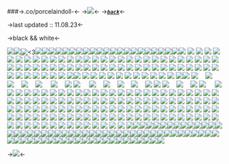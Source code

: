 ###->.co/porcelaindoll-<- ->![](https://media.discordapp.net/attachments/1002738541698232361/1076599239221719111/blur_edges-3.png)<-
->[***`back`***](grimacezhake)<-

->last updated :: 11.08.23<-

->black && white<-

![](https://cdn.discordapp.com/emojis/1154759412435669053.gif?size=96&quality=lossless)![](https://cdn.discordapp.com/emojis/1155673010641055804.gif?size=96&quality=lossless)![<3](https://cdn.discordapp.com/emojis/1067597276077367296.webp?size=40&quality=lossless)![](https://64.media.tumblr.com/158dfb1c91d036baaca03f67e231eb68/3ab37b35962881fb-c9/s75x75_c1/5a2602cbd0ed35a19f27ed057e5dc19af6060529.gifv)![](https://cdn.discordapp.com/emojis/1156701563952312341.webp?size=28&quality=lossless)![](https://cdn.discordapp.com/emojis/1157157544050040833.webp?size=28&quality=lossless)![](https://cdn.discordapp.com/emojis/1157147175042682880.webp?size=28&quality=lossless)![](https://cdn.discordapp.com/emojis/1157147392773206037.webp?size=28&quality=lossless)![](https://cdn.discordapp.com/emojis/1157149390520205364.webp?size=28&quality=lossless)![](https://cdn.discordapp.com/emojis/1157151512552804403.gif?size=28&quality=lossless)![](https://cdn.discordapp.com/emojis/1156701518456700968.webp?size=28&quality=lossless)![](https://cdn.discordapp.com/emojis/1155590302988505098.gif?size=28&quality=lossless)![](https://cdn.discordapp.com/emojis/1156701381428777000.gif?size=28&quality=lossless)![](https://cdn.discordapp.com/emojis/1157449152331001866.webp?size=28&quality=lossless)![](https://cdn.discordapp.com/emojis/1155597929420165150.webp?size=28&quality=lossless)![](https://media.tenor.com/gamD63HDjVwAAAAi/cat-rotate.gif)![](https://media.tenor.com/8MC3mhDpydYAAAAi/emo-goofy-ahh.gif)![](https://media.tenor.com/w7QiDOPFipsAAAAi/embarrassed-cat.gif)![](https://media.tenor.com/pXfss7vCU4AAAAAi/punch-cat.gif)![](https://cdn3.emoji.gg/emojis/3548-questionmark-black.gif)![](https://media.discordapp.net/attachments/1042098881074303116/1082936096138211409/7efe86a7.gif)![](https://media.discordapp.net/attachments/1042098881074303116/1060657244468936754/Tumblr_l_8072641921659.gif)![](https://media.discordapp.net/attachments/1042098881074303116/1060434903231123496/Tumblr_l_37880655504663.gif)![](https://media.discordapp.net/attachments/1042099025584857098/1060435506749505558/Tumblr_l_37994054892692.gif)![](https://64.media.tumblr.com/7aa1125fd4b1fc693f086e362b4c1dfc/c5fbc42270a081ec-ad/s75x75_c1/c23b8f33fcffc98ade815a2284a584cc89bed282.gif) ![](https://64.media.tumblr.com/af8e0f0d1d25342ad6150a4860d32ca5/34453753a014bce9-2e/s75x75_c1/17dc4c6cff6c4e913644eaad4f98ab820419bf05.gif) ![](https://64.media.tumblr.com/152be9eeb06cc00fcbe84aba07b5c054/04dfb8c512e3f807-32/s75x75_c1/b52e255b6542c414ed6eb5a66549f495b88c5d11.gif) ![](https://64.media.tumblr.com/3e5207f6b8495aa517b8f6c5b84ddf2b/04dfb8c512e3f807-19/s75x75_c1/5cfb901b1d0ac994ed70c999a3ebda7a01fa0199.gif) ![](https://64.media.tumblr.com/d1eda2edc5ab6e4cf6505d9dc425beca/04dfb8c512e3f807-0e/s75x75_c1/d0909af30a7ab5673a6d2657eaa0b3fa41e930a7.gif) ![](https://64.media.tumblr.com/d150d5761afe54794947def0cda68c42/04dfb8c512e3f807-92/s75x75_c1/1b14a417604f5a3cc38dd1fc2d3f2914f3cc2a71.gif) ![](https://64.media.tumblr.com/c509ee550fdfc8cf749b661673524968/28e317415f60470e-1d/s75x75_c1/92ed08dbd077b3acd6043c7d1ec07a093aeabec6.gif) ![](https://64.media.tumblr.com/543d996654f6fc495b4a5efb3d4d1b0d/6db112062fd09e5c-cd/s75x75_c1/c645818dafa367e526e2f1ccba3102c247b4a1d1.gif) ![](https://64.media.tumblr.com/b29573f4a51d4f75537d7f9e5017f81e/b4746bdbb4997815-1d/s75x75_c1/b0ed5fdb15fef1c5fdb79e251b4e8a425e60ceeb.gif) ![](https://64.media.tumblr.com/968f9317bb65a02466898ea6b5322c5a/7b8a2a7688ebbd41-a8/s75x75_c1/020e79fc0884be9e20009205a3b0b7f543a52554.gif) ![](https://64.media.tumblr.com/8cc24565f6bbfec936daea9683aa4d0d/7b8a2a7688ebbd41-15/s75x75_c1/558ff393f57247259f6db749141e39045d79ead8.gif) ![](https://64.media.tumblr.com/83478a5ee15d2eb11c2f80c6a49b7159/tumblr_inline_p961af4cbO1qid2nw_75sq.gif) ![](https://64.media.tumblr.com/52f364503106ba8aa6dd95bba29a5501/tumblr_inline_p961aiYYAy1qid2nw_75sq.gif) ![](https://64.media.tumblr.com/b2a42147fca8903c819237b2cad7e846/tumblr_inline_p961afDxSb1qid2nw_75sq.gif) ![](https://64.media.tumblr.com/39b1ad7d60fa0c028f6b6465c22b51cb/tumblr_inline_p7lbzftHdi1qid2nw_75sq.gif)  ![](https://64.media.tumblr.com/a342491b4522abfa61d1fe3d5ce93b01/tumblr_inline_p7lbzedFII1qid2nw_75sq.gif) ![](https://64.media.tumblr.com/7903f46b07500350f66c85cff9e1268f/tumblr_inline_p7lbzfLRYQ1qid2nw_75sq.gif) ![](https://64.media.tumblr.com/bace6569235f1add882db3aec118b997/4ee7d7a140f9564f-9f/s75x75_c1/feee8774c1cb9ca295fec9150a17a2008f0400df.pnj) ![](https://64.media.tumblr.com/c4954abedf0b37edc3be17356d93bcc3/4ee7d7a140f9564f-63/s75x75_c1/7b851fb3fc8bda5f8443913d33849a73ef8bbb11.pnj) ![](https://graphic.neocities.org/game_1.gif) ![](https://graphic.neocities.org/game_2.gif) ![](https://graphic.neocities.org/cam_2.gif) ![](https://graphic.neocities.org/tumblr_inline_o03kmqGVLL1te58qi_75sq.png) ![](https://graphic.neocities.org/tumblr_inline_p7gw25vOEe1t78dpp_75sq.gif) ![](https://graphic.neocities.org/tumblr_inline_p7gw25taxk1t78dpp_75sq.gif) ![](https://64.media.tumblr.com/a47e1590f634ce17a70eeefdf6e1a621/2e220f9d268f7399-74/s75x75_c1/f97b7fc5197699151f322e13161fc90321b6feb3.gif) ![](https://caterpie.crd.co/assets/images/gallery04/16d5cbe7.png?v=8cec5808) ![](https://caterpie.crd.co/assets/images/gallery04/3f39fc27.gif?v=8cec5808) ![](https://caterpie.crd.co/assets/images/gallery04/54f0f0fa.gif?v=8cec5808) ![](https://caterpie.crd.co/assets/images/gallery20/7e527261.gif?v=8cec5808) ![](https://caterpie.crd.co/assets/images/gallery20/7dd22e17.gif?v=8cec5808) ![](https://caterpie.crd.co/assets/images/gallery20/02a674ca.gif?v=8cec5808) ![](https://caterpie.crd.co/assets/images/gallery20/5bba765c.gif?v=8cec5808) ![](https://caterpie.crd.co/assets/images/gallery27/201d4148.gif?v=8cec5808) ![](https://caterpie.crd.co/assets/images/gallery27/0762e233.gif?v=8cec5808) ![](https://caterpie.crd.co/assets/images/gallery27/23b5e41b.gif?v=8cec5808) ![](https://caterpie.crd.co/assets/images/gallery20/b69edfc3.gif?v=8cec5808) ![](https://caterpie.crd.co/assets/images/gallery32/a05876a2.gif?v=8cec5808) ![](https://caterpie.crd.co/assets/images/gallery32/0cfe45ea.gif?v=8cec5808) ![](https://wilardo.crd.co/assets/images/gallery27/c3398df7_original.png?v=7d859d65) ![](https://wilardo.crd.co/assets/images/gallery27/5f379f52_original.png?v=7d859d65) ![](https://wilardo.crd.co/assets/images/gallery27/6ccd5426_original.png?v=7d859d65) ![](https://wilardo.crd.co/assets/images/gallery27/11e87bfe_original.gif?v=7d859d65) ![](https://wilardo.crd.co/assets/images/gallery23/c06d76c0_original.gif?v=7d859d65) ![](https://wilardo.crd.co/assets/images/gallery04/bfeb6cbe_original.gif?v=7d859d65) ![](https://wilardo.crd.co/assets/images/gallery04/4893c975_original.gif?v=7d859d65) ![](https://wilardo.crd.co/assets/images/gallery18/d1b94244_original.gif?v=7d859d65) ![](https://wilardo.crd.co/assets/images/gallery18/b722f0df_original.gif?v=7d859d65) ![](https://wilardo.crd.co/assets/images/gallery18/2db40534_original.gif?v=7d859d65) ![](https://wilardo.crd.co/assets/images/gallery04/a650e3a1_original.png?v=7d859d65) ![](https://watermelon.crd.co/assets/images/gallery05/670f3710.gif?v=ab2f6a73) ![](https://cdn.discordapp.com/attachments/1079419301989203999/1141238585996091402/dchz3fr-cc539baf-6cdc-4f11-aca6-dc7ed666d1ec.gif) ![](https://64.media.tumblr.com/7b515290fb80400887d10df432199dc7/78832a7575f70d61-c2/s75x75_c1/1da0b72fff05c08377c43553fb12527f572cb455.gif) ![](https://64.media.tumblr.com/6546dbc99ded4251e924dc28c4d47ffb/df345104ca1fc5e2-d0/s75x75_c1/dcbb9de445af857bf42fd2755bfa73bc9b8e2bd1.gif) ![](https://64.media.tumblr.com/5e86b7654d62d9d319b315569498774e/f651789587d2564c-78/s75x75_c1/994f095fddbd503e00104fbfe3b4c3b63ccc0c4c.gif) ![](https://64.media.tumblr.com/3d07e02431daff2b5ce165396d8aa78f/a095e60cf160d1a2-07/s75x75_c1/82c0d5b95ee26bcee225c369a9f1799964d307e5.gif) ![](https://64.media.tumblr.com/1884406ace4598b2d52f6c9df7873cba/359b7db0f8ed657e-c3/s75x75_c1/088b4302e1d8b5d94ed30b6d7af8f2203dbd09a1.gif) ![](https://64.media.tumblr.com/a9c132128e3189e2874ed429e3cc6541/b632f1c6fb3c8b5c-bb/s250x400/c969164631836f820242c4059b58cf27f88ccc09.gif) ![](https://pixels.crd.co/assets/images/gallery70/fc0464af.gif?v=b3554822) ![](https://pixels.crd.co/assets/images/gallery70/2907bcf5.gif?v=b3554822) ![](https://pixels.crd.co/assets/images/gallery50/145e131a.gif?v=b3554822) ![](https://pixels.crd.co/assets/images/gallery50/88a7b8ba.gif?v=b3554822) ![](https://pixels.crd.co/assets/images/gallery88/30854043.gif?v=b3554822)![](https://64.media.tumblr.com/5174d387a3348dd0772e647c021923be/e33b7f35097aa227-56/s75x75_c1/666a4b636eee9bf3767a67cb5ff9b55498a11192.gifv) ![](https://cdn.discordapp.com/attachments/860333357169508355/1055307946017427486/hCFsdGs.gif) ![](https://pixelbank.neocities.org/decome/crowns/4b1c0af6.png) ![](https://cdn.discordapp.com/attachments/961487012299436062/961496228317765632/0aef409e.gif) ![](https://cdn.discordapp.com/attachments/961487012299436062/961496480319934504/418a03e8_1.png) ![](https://gifs.crd.co/assets/images/gallery25/15c1c548.gif?v=d417d32b) ![](https://gifs.crd.co/assets/images/gallery25/5a37df2e.gif?v=d417d32b) ![](https://gifs.crd.co/assets/images/gallery22/f8c67739_original.gif?v=d417d32b) ![](https://cdn.discordapp.com/attachments/961487012299436062/961783923489275934/55f628e0.gif) ![](https://cdn.discordapp.com/attachments/961487012299436062/961496418256846888/052f66e9.gif) ![](https://gifs.crd.co/assets/images/gallery25/a4af2d5e.png?v=d417d32b) ![](https://cdn.discordapp.com/attachments/1064597015503315054/1074083066844291192/Untitled1643_20230211214025.png) ![](https://cdn.discordapp.com/attachments/1064597015503315054/1074083067083374612/Untitled1643_20230211214024.png)![](https://cdn.discordapp.com/attachments/1064597015503315054/1074083067326648410/Untitled1643_20230211214023.png)  ![](https://cdn.discordapp.com/attachments/961487012299436062/961496228317765632/0aef409e.gif)   ㅤ![](https://cdn.discordapp.com/attachments/961487012299436062/961496228556849172/01d55fc1.gif)   ㅤ![](https://cdn.discordapp.com/attachments/961487012299436062/961496229433470976/4feb68f1.gif)   ㅤ![](https://cdn.discordapp.com/attachments/961487012299436062/961496418256846888/052f66e9.gif)   ㅤ![](https://cdn.discordapp.com/attachments/961487012299436062/961496228871409664/2aeacef6.png)  ㅤ ![](https://cdn.discordapp.com/attachments/961487012299436062/961496229647360040/5a37df2e.gif)   ㅤ![](https://cdn.discordapp.com/attachments/961487012299436062/961496271410053120/9cacb993_1.png) ![](https://cdn.discordapp.com/attachments/961487012299436062/961496359096164362/13bef7b6.gif)  ㅤ ![](https://cdn.discordapp.com/attachments/961487012299436062/961496756254810173/d3d3f16f.gif) ㅤ![](https://cdn.discordapp.com/attachments/961487012299436062/961496563950161920/64361bcc.gif)ㅤ ![](https://cdn.discordapp.com/attachments/961487012299436062/961496638352932934/bf7173d4.gif)ㅤ ![](https://cdn.discordapp.com/attachments/961487012299436062/961496542244659210/8412b04f.png) ㅤ![](https://cdn.discordapp.com/attachments/961487012299436062/961496480319934504/418a03e8_1.png)  ![](https://cdn.discordapp.com/attachments/961487012299436062/961496479753699398/92a7572d.gif) ![](https://cdn.discordapp.com/attachments/961487012299436062/961496522527240233/1984e42a.gif)   ㅤ![](https://cdn.discordapp.com/attachments/961487012299436062/961500897530220544/2bc35915.gif)   ㅤ![](https://cdn.discordapp.com/attachments/961487012299436062/961783923489275934/55f628e0.gif) ![](https://cdn.discordapp.com/attachments/961487012299436062/961496292863930378/012a72cd.gif)   ㅤ ![](https://cdn.discordapp.com/attachments/961487012299436062/961496596707672124/a4af2d5e.png) ![](https://gifs.crd.co/assets/images/gallery22/f8c67739_original.gif?v=d417d32b) ![](https://i.imgur.com/tRZqmIR.gif) ![](https://graphic.neocities.org/saku-sakura.gif) ![](https://gardenia.ju.mp/assets/images/gallery03/7656c4c0_original.gif?v=5608953f) ![](https://cdn.discordapp.com/attachments/860333357169508355/1055308002892197929/4c6qltD.png) ![](https://yokai.crd.co/assets/images/gallery08/0c442a74.png?v=b4df531c) ![](https://yokai.crd.co/assets/images/gallery29/02fd5db2.png?v=b4df531c) ![](https://yokai.crd.co/assets/images/gallery20/2c3cdd1e.gif?v=b4df531c) ![](https://supplies.ju.mp/assets/images/tiny1/f6856c25_original.gif?v=bfb7dfa2) ![](https://yokai.crd.co/assets/images/gallery28/49d511e7.gif?v=b4df531c) ![](https://yokai.crd.co/assets/images/gallery28/a9cd28aa.gif?v=b4df531c) ![](https://yokai.crd.co/assets/images/gallery21/d08969c9.png?v=b4df531c) ![](https://yokai.crd.co/assets/images/gallery18/45674f86.gif?v=b4df531c) ![](https://cdn.discordapp.com/attachments/961487012299436062/961496229647360040/5a37df2e.gif) ![](https://yokai.crd.co/assets/images/gallery18/9f550528.gif?v=b4df531c) ![](https://yokai.crd.co/assets/images/gallery20/e6e40939.png?v=b4df531c) ![](https://yokai.crd.co/assets/images/gallery20/dd77a8a6.gif?v=b4df531c) ![](https://i11.photobucket.com/albums/a168/evelynregly/minigifs/minibiscoito.gif) ![](https://yokai.crd.co/assets/images/gallery20/cd7717b4.gif?v=b4df531c) ![](https://yokai.crd.co/assets/images/gallery20/aff9a473.gif?v=b4df531c) ![](https://watermelon.crd.co/assets/images/gallery11/c1a29730_original.gif?v=90e42ef7) ![](https://watermelon.crd.co/assets/images/gallery11/9d128963_original.gif?v=90e42ef7) ![](https://wilardo.crd.co/assets/images/gallery02/47f32d4c_original.gif?v=d0e71742) ![](https://supplies.ju.mp/assets/images/gallery05/4314ba94_original.gif?v=bfb7dfa2) ![](https://cdn.discordapp.com/attachments/961487012299436062/961496292863930378/012a72cd.gif) ![](https://pixel.crd.co/assets/images/gallery04/2e8f49cf.gif?v=f96483b1) ![](https://pixel.crd.co/assets/images/gallery04/d425f690.gif?v=f96483b1) ![](https://pixel.crd.co/assets/images/gallery06/561de297.png?v=f96483b1) ![](https://pixel.crd.co/assets/images/gallery01/a9eae503.gif?v=f96483b1) ![](https://cdn.discordapp.com/attachments/961487012299436062/961496271410053120/9cacb993_1.png) ![](https://pixel.crd.co/assets/images/gallery04/11d65a7d.gif?v=f96483b1) ![](https://cdn.discordapp.com/attachments/961487012299436062/961496522527240233/1984e42a.gif) ![](https://watermelon.crd.co/assets/images/gallery03/c40a2451_original.gif?v=90e42ef7) ![](https://watermelon.crd.co/assets/images/gallery19/2f676abe.gif?v=90e42ef7) ![](https://wilardo.crd.co/assets/images/gallery14/0dd1f67f_original.png?v=d0e71742) ![](https://wilardo.crd.co/assets/images/gallery14/707441d4_original.png?v=d0e71742) ![](https://wilardo.crd.co/assets/images/gallery15/8c3d18bf_original.gif?v=d0e71742) ![](https://cdn.discordapp.com/attachments/961487012299436062/961496418256846888/052f66e9.gif) ![](https://xyz.crd.co/assets/images/gallery06/55261d85.png?v=6ecccb1c) ![](https://maguro.carrd.co/assets/images/gallery04/36782b19.gif?v=6d27d80b) ![](https://gardenia.ju.mp/assets/images/gallery02/8df35599_original.gif?v=5608953f) ![](https://cdn.discordapp.com/attachments/961487012299436062/961500897530220544/2bc35915.gif) ![](https://i205.photobucket.com/albums/bb186/mhilkas/Currently/sentindo.gif) ![](https://i205.photobucket.com/albums/bb186/mhilkas/Currently/ouvindo.gif) ![](https://64.media.tumblr.com/tumblr_lkl6u2Pii71qfamg6.gif) ![](https://64.media.tumblr.com/tumblr_m9peazWPhs1qid2nw.gif) ![](https://64.media.tumblr.com/5e0cdafab74b498438cd038d4899badc/tumblr_inline_mkc142U6bR1qz4rgp.png) ![](https://static.tumblr.com/rltvkjt/jwflmr3vh/marcadores71.gif) ![](https://64.media.tumblr.com/33cae7c45cb183ca3d73ca930cc1ec0e/tumblr_inline_mkc91wxpTj1rul1ji.gif) ![](https://64.media.tumblr.com/tumblr_lm6prnRzP61qfoi4t.gif) ![](https://64.media.tumblr.com/d0828dc53924f0ae57b006f83500d629/tumblr_inline_mwbnzbISYZ1r8evev.gif) ![](https://graphic.neocities.org/bow_set_37.gif) ![](https://cdn.discordapp.com/attachments/924459503657840640/1065535480654987335/hL0eMqi.gif) ![](https://cdn.discordapp.com/attachments/924459503657840640/1065535480348819528/aO5d1wa.gif) ![](https://cdn.discordapp.com/attachments/924459503657840640/1065535481091215410/tBtpF8h.gif) ![](https://cdn.discordapp.com/attachments/924459503657840640/1065535481586122752/KedDcQR.gif) ![](https://mikejima.crd.co/assets/images/gallery01/f8d344be_original.png?v=1af97c02) ![](https://mikejima.crd.co/assets/images/gallery18/5a23a712_original.gif?v=1af97c02) ![](https://mikejima.crd.co/assets/images/gallery18/dd0d7c18_original.gif?v=1af97c02) ![](https://mikejima.crd.co/assets/images/gallery18/810e1986_original.gif?v=1af97c02) ![](https://64.media.tumblr.com/5e0cdafab74b498438cd038d4899badc/tumblr_inline_mkc142U6bR1qz4rgp.png) ![](https://cdn.discordapp.com/attachments/1035966176410480762/1091735861772685392/IMG_5465.gif) ![](https://watermelon.crd.co/assets/images/gallery10/627d18cc.gif?v=90e42ef7) ![](https://watermelon.crd.co/assets/images/gallery16/116dee2d.gif?v=90e42ef7) ![](https://watermelon.crd.co/assets/images/gallery16/5362aa70.gif?v=90e42ef7) ![](https://watermelon.crd.co/assets/images/gallery16/a583262c.gif?v=90e42ef7) ![](https://mikejima.crd.co/assets/images/shadow/80e52e25.gif?v=e37e90e0) ![](https://64.media.tumblr.com/c976c1f0110dff524dead5bde74dd5df/09b0656ab042c182-ac/s75x75_c1/888d378a91f5776307c5c5633ed9c5c7e094b4e5.gifv) ![](https://cdn.discordapp.com/attachments/937030378252795944/937030401870921778/download_58.gif) ![](https://64.media.tumblr.com/3b949531bb068b0375ae393d279cb091/fcfa287e95ff6fd4-a0/s75x75_c1/ef3d961d6f8bd4bffaa5b8d56fb115579bb945f8.gifv) ![](https://64.media.tumblr.com/6651ddae637f8fc396d5cf0e268a7371/ea2cb46667c0ce0c-58/s75x75_c1/16e42c0976fbeb90eab0c31b59f261d44f7ba21f.gifv) ![](https://64.media.tumblr.com/f1d68eadd93b7913858ff4e4fdd37427/f066cc2dc9f6b40e-68/s75x75_c1/5e1717ade210f0ab03b48b823ea077a60d32d9af.gifv) ![](https://64.media.tumblr.com/97789890e01978cc3c1a0a5aec7af7d0/f066cc2dc9f6b40e-7e/s75x75_c1/f409556237bc248217821ad9a20092bee6cd0201.gifv) ![](https://caterpie.crd.co/assets/images/gallery27/8eadb946.gif?v=40b16407) ![](https://mikejima.crd.co/assets/images/shadow/dfef76ff.gif?v=e37e90e0) ![](https://media.discordapp.net/attachments/1049607541274968124/1068598416063598754/image0.gif) ![](https://64.media.tumblr.com/ad90f8b8b0432e58bfbad2f81c2c8ce1/09b0656ab042c182-86/s75x75_c1/4a90fa1e9aa46fda1a026aba00eeac8c98a662ad.gifv) ![](https://64.media.tumblr.com/62134fcae1f4b6e701e28c08c3a50550/09b0656ab042c182-b6/s75x75_c1/97a8c11bb6d4f6dada1e95a51760dac4660a967c.gifv) ![](https://64.media.tumblr.com/0c14bc3b0755cdffe200b619cd5db1eb/28e317415f60470e-11/s75x75_c1/a3430dc4261056238e747f04afdec768d8ebd94c.gifv) ![](https://64.media.tumblr.com/ec5947adabd89fe8679458a00d48d599/26a861ccdb256e46-4c/s75x75_c1/0ee1248b8c21c7778816b373cc548100c648d251.gifv) ![](https://caterpie.crd.co/assets/images/gallery20/02a674ca.gif?v=40b16407) ![](https://mikejima.crd.co/assets/images/shadow/6beead2e.gif?v=e37e90e0) ![](https://64.media.tumblr.com/fd2659a76142c84c2bbde2e2af8196ff/c3951941b7e08488-d0/s1280x1920/72761de5ca32e8f914d4e04988f00efb5e9b3dda.gif) ![](https://64.media.tumblr.com/7922a4dd36e2c8e57d0463e92754c597/c3951941b7e08488-af/s1280x1920/28ce0432fdfe337e6a723d3fd3ba425cf908e1d3.gif) ![](https://64.media.tumblr.com/8d1eb4ed056588a2bcc70e0528797bfd/c3951941b7e08488-f6/s1280x1920/dc8e2bd8674250ad81a6fde19e6f17f2a0a72347.gif) ![](https://64.media.tumblr.com/8d67784d195749f22a749e0590a4a3ca/c3951941b7e08488-63/s1280x1920/e08e70eac2637ab77f9d93cf8516e57bae095e31.gif) ![](https://64.media.tumblr.com/8ae8e333bc44f27921c55727f559930f/c3951941b7e08488-bd/s1280x1920/4551bffc0191f825c4816110cfe4857e090f07ca.gif) ![](https://64.media.tumblr.com/a4e96b2f8db5bcc0f6cb1ede09554e6e/c3951941b7e08488-b6/s1280x1920/66f2e597ec756eb9e3c01978f63b5a56dd6e31de.gif) ![](https://64.media.tumblr.com/6f76377909f144f8197fa1be15fca021/c3951941b7e08488-c3/s1280x1920/01e6a63e279c39ffc2240287d2ff2df1e8ce8d26.gif) ![](https://64.media.tumblr.com/40786d3985453eb5412348aad980ac51/cd30ff3c9008ddf5-a4/s1280x1920/3a9a1088fb12db878f15a9790669de82745c3f28.gif) ![](https://64.media.tumblr.com/2b43d1c73a14520eeceff02111462255/3740c63cb14e5475-69/s1280x1920/9a3b8912a2087cb198a53f6db2ceeaf422a2de2a.gif) ![](https://64.media.tumblr.com/d0dba451bf4f1a1cc1e6f11df8877f9f/e530cedacf80aa8e-7f/s1280x1920/8b8ce8e76fa24ce934935f56ad93b97b3ba3fedd.gif) ![](https://64.media.tumblr.com/bd4f4af94fde07982753a0f1a3d937fd/e530cedacf80aa8e-2e/s1280x1920/dade206d6d40a6b7891e19882d87c13e7b854205.gif) ![](https://64.media.tumblr.com/a5938a48b27ff1036f8b53caf072a950/e530cedacf80aa8e-44/s1280x1920/ac9e3a74f470451bae4929b2e87a2b0b00b2f053.gif) ![](https://64.media.tumblr.com/4809c0b5ec2c8b267908ea6b5e136266/558928f97b1d2545-ac/s1280x1920/cdf8f64890fff77ddc0b034f3d140621bf66dc44.gif) ![](https://64.media.tumblr.com/fd597fa8dba8d10665e9149c8ea24c83/558928f97b1d2545-17/s1280x1920/cdd8266783c83535618a1d10b1760dd11a095dae.gif) ![](https://64.media.tumblr.com/5e86b7654d62d9d319b315569498774e/f651789587d2564c-78/s1280x1920/2f86c2d918f4823b3e15723eed4918bb695e124d.gif) ![](https://cdn.discordapp.com/attachments/860333357169508355/1055308066087784548/8kdeos4.gif) ![](https://cdn.discordapp.com/attachments/860333357169508355/1055308065861275769/Ey8e30V.png) ![](https://gag.ju.mp/assets/images/image114.gif?v=615655ea) ![](https://64.media.tumblr.com/e4ece501a8af46f917f15b31407f9fb8/405abef7f6d766bf-58/s75x75_c1/1c2d1cb50c984e7bb305b45fd332916582851220.gifv) ![](https://gothiclolita.neocities.org/emojibank/f274770.gif) ![](https://gothiclolita.neocities.org/emojibank/f1275461.gif) ![](https://gothiclolita.neocities.org/emojibank/f898167.gif) ![](https://gothiclolita.neocities.org/emojibank/f903835.gif) ![](https://pixelbank.neocities.org/decome/sea%20animals/33ee5a55.gif) ![](https://pixelbank.neocities.org/decome/sea%20animals/f4111.gif) ![](https://pixelbank.neocities.org/decome/clothing/32aa9df6.gif) ![](https://pixelbank.neocities.org/decome/clothing/91bc1bc6.gif) ![](https://pixelbank.neocities.org/decome/instuments/c875a2d9.gif) ![](https://64.media.tumblr.com/e4ed32c7801b1aca4b353a2eabbb55ee/tumblr_inline_p88mmiPlPh1qk1or3_75sq.gif) ![](https://64.media.tumblr.com/3b7362d95863ecfcf1602eafbd0aa4a9/tumblr_inline_p88mmiRJVK1qk1or3_75sq.gif) ![](https://64.media.tumblr.com/d58b714d31e2fd34a8217161f6e64347/tumblr_inline_p9lretbQ2a1qk1or3_75sq.gif) ![](https://64.media.tumblr.com/dea8b5a79a5f6dbdfdc492a127456f13/31bc1f46dd9ab071-2f/s75x75_c1/43df16afd8a794cb45f0ebcfce1c52a2e1253d04.gif) ![](https://64.media.tumblr.com/339d352f7b730b8f0bebb75c5a757118/085f80c41f3ef352-cb/s75x75_c1/16e3b22fc3e4298fdbc9aae5286f1ff0b7b1a4c6.gif)![](https://i.postimg.cc/63TMjft3/image-removebg-preview-84.png)![](https://i.postimg.cc/DZDBt4wc/b67a128e9a859aff4bd0a66bf85bbc15733cdb9d0882f91e4955aa9655b50ab3.webp)![](https://supplies.ju.mp/assets/images/gallery05/9428ff1a_original.gif?v=8cd1d9b0)![](https://supplies.ju.mp/assets/images/gallery05/8ceedc8d_original.gif?v=8cd1d9b0)![](https://supplies.ju.mp/assets/images/gallery05/14f86ae9_original.gif?v=8cd1d9b0)![](https://pixel.crd.co/assets/images/gallery01/1bb3aed4.gif?v=6c952962)![](https://pixel.crd.co/assets/images/gallery04/d425f690.gif?v=6c952962)![](https://pixel.crd.co/assets/images/gallery06/15a37ffb.png?v=6c952962)![](https://cdn.discordapp.com/emojis/872559313917468732.gif?size=28&quality=lossless)![](https://cdn.discordapp.com/emojis/901992206930423899.gif?size=28&quality=lossless)![](https://cdn.discordapp.com/emojis/960261003193495643.gif?size=28&quality=lossless)![](https://cdn.discordapp.com/emojis/872559408318677003.gif?size=28&quality=lossless)![](https://cdn.discordapp.com/emojis/951418409873178685.gif?size=28&quality=lossless)![](https://cdn.discordapp.com/emojis/918065644652605480.gif?size=28&quality=lossless)![](https://cdn.discordapp.com/emojis/915406025572646972.gif?size=40&quality=lossless)![](https://cdn.discordapp.com/emojis/1104785851457745048.webp?size=40&quality=lossless)![](https://cdn.discordapp.com/emojis/1114473459356028998.gif?size=40&quality=lossless)![](https://cdn.discordapp.com/emojis/899320351127896204.gif?size=40&quality=lossless)![](https://cdn.discordapp.com/emojis/872492081518637167.gif?size=40&quality=lossless)![](https://cdn.discordapp.com/emojis/915973367805382756.gif?size=40&quality=lossless)![](https://cdn.discordapp.com/emojis/1144106403678650468.gif?size=40&quality=lossless)![](https://cdn.discordapp.com/emojis/1050541978623938570.gif?size=40&quality=lossless)![](https://cdn.discordapp.com/emojis/1041864459288858754.gif?size=40&quality=lossless)![](https://cdn.discordapp.com/emojis/932145889219313675.gif?size=96&quality=lossless)![](https://cdn.discordapp.com/emojis/872488121210650635.gif?size=40&quality=lossless)![](https://cdn.discordapp.com/emojis/969086024946950185.gif?size=40&quality=lossless)![](https://cdn.discordapp.com/emojis/1108907291069120532.gif?size=96&quality=lossless)![](https://cdn.discordapp.com/emojis/1076904304415355063.gif?size=40&quality=lossless)![](https://cdn.discordapp.com/emojis/872561025042513940.gif?size=40&quality=lossless)![](https://media.discordapp.net/attachments/789990544763781120/1010027923606098010/Tumblr_l_1989420849042242.gif)![](https://cutecat.crd.co/assets/images/gallery37/150b07b5.gif?v=3ffff0f3)![](https://cutecat.crd.co/assets/images/gallery37/3e840ec6.gif?v=3ffff0f3)![](https://cutecat.crd.co/assets/images/gallery37/326e9d15.gif?v=3ffff0f3)![](https://cutecat.crd.co/assets/images/gallery37/5d1d98f9.gif?v=3ffff0f3)![](https://cutecat.crd.co/assets/images/gallery35/7f3590a1.gif?v=3ffff0f3)![](https://cutecat.crd.co/assets/images/gallery17/8300c209.gif?v=3ffff0f3)![](https://cutecat.crd.co/assets/images/gallery06/0f0dc272.gif?v=3ffff0f3)![](https://cutecat.crd.co/assets/images/gallery04/5746bad8.gif?v=3ffff0f3)![](https://cutecat.crd.co/assets/images/gallery04/b38bf973.gif?v=3ffff0f3)![](https://faviconz.carrd.co/assets/images/gallery01/2b01132f.gif?v=42595037)![](https://faviconz.carrd.co/assets/images/gallery02/2cb750ee.gif?v=42595037)![](https://faviconz.carrd.co/assets/images/gallery07/ddf701ad.gif?v=42595037)![](https://yokai.crd.co/assets/images/gallery03/4246c620.gif?v=b4df531c)![](https://yokai.crd.co/assets/images/gallery03/58ed5769.gif?v=b4df531c)![](https://wilardo.crd.co/assets/images/gallery14/4bb10a61_original.gif?v=d0e71742)![](https://wilardo.crd.co/assets/images/gallery18/269e0e9e_original.gif?v=d0e71742)![](https://wilardo.crd.co/assets/images/gallery14/394e8c29_original.gif?v=d0e71742)![](https://pixel.crd.co/assets/images/gallery04/c647769f.gif?v=f96483b1)![](https://cdn.discordapp.com/attachments/961487012299436062/961487468358684733/be8fbde1.gif)![](https://64.media.tumblr.com/tumblr_ltsfswn7kZ1r1b4vq.gif)![](https://64.media.tumblr.com/e4ece501a8af46f917f15b31407f9fb8/405abef7f6d766bf-58/s75x75_c1/1c2d1cb50c984e7bb305b45fd332916582851220.gifv)![](https://media.discordapp.net/attachments/817835079946600498/1039014395851837450/3e7c1996.gif)![](https://media.discordapp.net/attachments/817835079946600498/1039014395474362430/56a29ee1.gif)![](https://cdn.discordapp.com/emojis/901992206930423899.gif?size=40&quality=lossless)![](https://cdn.discordapp.com/emojis/872399517696266281.gif?size=96&quality=lossless)![](https://cdn.discordapp.com/emojis/1101957357002559600.gif?size=40&quality=lossless)![](https://cdn.discordapp.com/emojis/914678521396342844.gif?size=40&quality=lossless)![](https://cdn.discordapp.com/emojis/960261003176714240.gif?size=28&quality=lossless)![](https://cdn.discordapp.com/emojis/939797096469520434.gif?size=28&quality=lossless)![](https://cdn.discordapp.com/emojis/937504231554973817.gif?size=28&quality=lossless)![](https://cdn.discordapp.com/emojis/915405809301721129.gif?size=28&quality=lossless)![](https://cdn.discordapp.com/emojis/960255519401054228.gif?size=28&quality=lossless)![](https://cdn.discordapp.com/emojis/871369753116176424.gif?size=28&quality=lossless)![](https://cdn.discordapp.com/emojis/872399273420005406.gif?size=28&quality=lossless)![](https://cdn.discordapp.com/emojis/871367831864885298.gif?size=28&quality=lossless)![](https://cdn.discordapp.com/emojis/871369683033534495.gif?size=28&quality=lossless)![](https://cdn.discordapp.com/emojis/897746798775517264.gif?size=28&quality=lossless)

->![](https://media.discordapp.net/attachments/968906724608192536/998020157987377162/unknown.png)<-